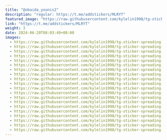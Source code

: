 ```yaml
---
title: "@obaida_younis2"
description: "regular: https://t.me/addstickers/MLRYT"
featured_image: "https://raw.githubusercontent.com/kylelin1998/tg-sticker-spreading-worldwide-images/main/img/a7be52e3-a0b2-4a62-aab3-020fe106fd93.jpg"
link: "https://t.me/addstickers/MLRYT"
weight: 3
date: 2024-06-20T08:03:49+08:00
images:
  - https://raw.githubusercontent.com/kylelin1998/tg-sticker-spreading-worldwide-images/main/img/a7be52e3-a0b2-4a62-aab3-020fe106fd93.jpg
  - https://raw.githubusercontent.com/kylelin1998/tg-sticker-spreading-worldwide-images/main/img/12212f80-965e-47f4-b52d-9249e4164e66.jpg
  - https://raw.githubusercontent.com/kylelin1998/tg-sticker-spreading-worldwide-images/main/img/0d0cee05-e6a6-4c00-b9a5-83a00d0442d8.jpg
  - https://raw.githubusercontent.com/kylelin1998/tg-sticker-spreading-worldwide-images/main/img/8bc75cb8-5330-4873-a514-f173a6f2d9fd.jpg
  - https://raw.githubusercontent.com/kylelin1998/tg-sticker-spreading-worldwide-images/main/img/de942862-aa09-4370-8e54-d1e67576b391.jpg
  - https://raw.githubusercontent.com/kylelin1998/tg-sticker-spreading-worldwide-images/main/img/82500a97-950a-463c-8163-888eb4fd93c5.jpg
  - https://raw.githubusercontent.com/kylelin1998/tg-sticker-spreading-worldwide-images/main/img/b62c885c-b25d-4f14-9089-d9f636a9df59.jpg
  - https://raw.githubusercontent.com/kylelin1998/tg-sticker-spreading-worldwide-images/main/img/a921aeee-8d35-444b-be48-95b364ff3f0f.jpg
  - https://raw.githubusercontent.com/kylelin1998/tg-sticker-spreading-worldwide-images/main/img/0f632889-5485-4457-8d8e-3426d1f390d2.jpg
  - https://raw.githubusercontent.com/kylelin1998/tg-sticker-spreading-worldwide-images/main/img/f5e809c4-19de-4031-a750-1702629d4ddc.jpg
  - https://raw.githubusercontent.com/kylelin1998/tg-sticker-spreading-worldwide-images/main/img/2dd3e2e6-a779-4877-8a03-4de6e1636224.jpg
  - https://raw.githubusercontent.com/kylelin1998/tg-sticker-spreading-worldwide-images/main/img/ab55377b-9845-4522-8613-ec845ffe4ec3.jpg
  - https://raw.githubusercontent.com/kylelin1998/tg-sticker-spreading-worldwide-images/main/img/cad19734-81a2-4f3a-b1ad-11f8c943beb3.jpg
  - https://raw.githubusercontent.com/kylelin1998/tg-sticker-spreading-worldwide-images/main/img/b4ee9f0c-383e-4856-8cca-473cdaaa1eb3.jpg
  - https://raw.githubusercontent.com/kylelin1998/tg-sticker-spreading-worldwide-images/main/img/37a6119e-e815-48ee-be8a-98261164d656.jpg
  - https://raw.githubusercontent.com/kylelin1998/tg-sticker-spreading-worldwide-images/main/img/0177a06e-04bf-4152-ae8c-b63d2e21da51.jpg
  - https://raw.githubusercontent.com/kylelin1998/tg-sticker-spreading-worldwide-images/main/img/2498f500-fc08-4c3d-b813-11a962ef4853.jpg
  - https://raw.githubusercontent.com/kylelin1998/tg-sticker-spreading-worldwide-images/main/img/66998072-bb5b-44b7-a7f6-67b9bdd9199a.jpg
  - https://raw.githubusercontent.com/kylelin1998/tg-sticker-spreading-worldwide-images/main/img/7d41e3ca-da2d-49f0-8f3c-4ab6432d6ce9.jpg
  - https://raw.githubusercontent.com/kylelin1998/tg-sticker-spreading-worldwide-images/main/img/3d6fc686-e819-4064-aa70-a39db60fccc4.jpg
---
```


